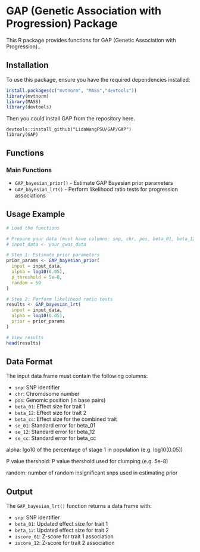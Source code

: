 # GAP (Genetic Association with Progression) Package

This R package provides functions for GAP (Genetic Association with Progression)..

## Installation

To use this package, ensure you have the required dependencies installed:

```r
install.packages(c("mvtnorm", "MASS","devtools"))
library(mvtnorm)
library(MASS)
library(devtools)
```
Then you could install GAP from the repository here.

```
devtools::install_github("LidaWangPSU/GAP/GAP")
library(GAP)
```

## Functions

### Main Functions

- `GAP_bayesian_prior()` - Estimate GAP Bayesian prior parameters
- `GAP_bayesian_lrt()` - Perform likelihood ratio tests for progression associations


## Usage Example

```r
# Load the functions

# Prepare your data (must have columns: snp, chr, pos, beta_01, beta_12, beta_cc, se_01, se_12, se_cc)
# input_data <- your_gwas_data

# Step 1: Estimate prior parameters
prior_params <- GAP_bayesian_prior(
  input = input_data, 
  alpha = log10(0.05), 
  p_threshold = 5e-8, 
  random = 50
)

# Step 2: Perform likelihood ratio tests
results <- GAP_bayesian_lrt(
  input = input_data, 
  alpha = log10(0.05), 
  prior = prior_params
)

# View results
head(results)
```

## Data Format

The input data frame must contain the following columns:
- `snp`: SNP identifier
- `chr`: Chromosome number
- `pos`: Genomic position (in base pairs)
- `beta_01`: Effect size for trait 1
- `beta_12`: Effect size for trait 2
- `beta_cc`: Effect size for the combined trait
- `se_01`: Standard error for beta_01
- `se_12`: Standard error for beta_12
- `se_cc`: Standard error for beta_cc

alpha: lgo10 of the percentage of stage 1 in population (e.g. log10(0.05))

P value thershold: P value thershold used for clumping (e.g. 5e-8)

random: number of random insignificant snps used in estimating prior

## Output

The `GAP_bayesian_lrt()` function returns a data frame with:
- `snp`: SNP identifier
- `beta_01`: Updated effect size for trait 1
- `beta_12`: Updated effect size for trait 2
- `zscore_01`: Z-score for trait 1 association
- `zscore_12`: Z-score for trait 2 association


